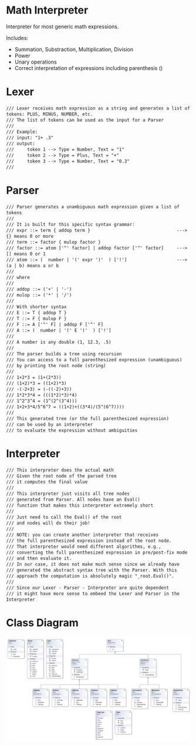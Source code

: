 # Math Interpreter

Interpreter for most generic math expressions.

Includes:

- Summation, Substraction, Multiplication, Division
- Power
- Unary operations
- Correct interpretation of expressions including parenthesis ()

# Lexer

    /// Lexer receives math expression as a string and generates a list of tokens: PLUS, MINUS, NUMBER, etc.
    /// The list of tokens can be used as the input for a Parser
    /// 
    /// Example:
    /// input: "1+ .3"
    /// output: 
    ///     token 1 --> Type = Number, Text = "1"
    ///     token 2 --> Type = Plus, Text = "+"
    ///     token 3 --> Type = Number, Text = "0.3"
    /// 

# Parser

    /// Parser generates a unambiguous math expression given a list of tokens
    /// 
    /// It is built for this specific syntax grammar:
    /// expr ::= term { addop term }                                 ---> {} means 0 or more
    /// term ::= factor { mulop factor }
    /// factor ::= atom ['^' factor] | addop factor ['^' factor]     ---> [] means 0 or 1
    /// atom ::= (  number | '(' expr ')'  ) ['!']                   ---> (a | b) means a or b
    /// 
    /// where
    /// 
    /// addop ::= ('+' | '-')
    /// mulop ::= ('*' | '/')
    /// 
    /// With shorter syntax
    /// E ::= T { addop T }
    /// T ::= F { mulop F }
    /// F ::= A ['^' F] | addop F ['^' F]
    /// A ::= (  number | '(' E ')'  ) ['!']  
    /// 
    /// A number is any double (1, 12.3, .5)
    /// 
    /// The parser builds a tree using recursion
    /// You can access to a full parenthesized expression (unambiguous)
    /// by printing the root node (string)
    /// 
    /// 1+2*3 = (1+(2*3))
    /// (1+2)*3 = ((1+2)*3)
    /// -(-2+3) = (-((-2)+3))
    /// 1*2*3*4 = (((1*2)*3)*4)
    /// 1^2^3^4 = (1^(2^(3^4)))
    /// 1+2+3*4/5^6^7 = ((1+2)+((3*4)/(5^(6^7))))
    /// 
    /// This generated tree (or the full parenthesized expression)
    /// can be used by an interpreter
    /// to evaluate the expression without ambiguities
    
# Interpreter

    /// This interpreter does the actual math
    /// Given the root node of the parsed tree
    /// it computes the final value
    /// 
    /// This interpreter just visits all tree nodes
    /// generated from Parser. All nodes have an Eval()
    /// function that makes this interpreter extremely short
    /// 
    /// Just need to call the Eval() of the root
    /// and nodes will do their job!
    /// 
    /// NOTE: you can create another interpreter that receives 
    /// the full parenthesized expression instead of the root node.
    /// That interpreter would need different algorithms, e.g., 
    /// converting the full parenthesized expression in pre/post-fix mode
    /// and then evaluate it.
    /// In our case, it does not make much sense since we already have
    /// generated the abstract syntax tree with the Parser. With this
    /// approach the computation is absolutely magic "_root.Eval()".
    /// 
    /// Since our Lexer - Parser - Interpreter are quite dependent 
    /// it might have more sense to embeed the Lexer and Parser in the Interpreter
    
# Class Diagram

![cdia](class-diagram.JPG)
